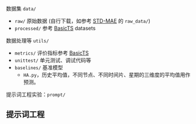 数据集 `data/` 

- `raw/` 原始数据 (自行下载，如参考 [STD-MAE](https://github.com/Jimmy-7664/STD-MAE) 的 `raw_data/`)
- `processed/` 参考 [BasicTS](https://github.com/GestaltCogTeam/BasicTS) datasets

数据处理等 `utils/`

- `metrics/` 评价指标参考 [BasicTS](https://github.com/GestaltCogTeam/BasicTS)
- `unittest/` 单元测试、调试代码等
- `baselines/` 基准模型
  - `HA.py`，历史平均值，不同节点、不同时间片、星期的三维度的平均值用作预测。


提示词工程实验：`prompt/`



## 提示词工程

